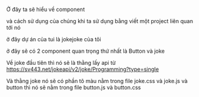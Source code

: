 Ở đây ta sẽ hiểu về component

và cách sử dụng của chúng khi ta sử dụng bằng viết một project liên quan tới nó 

ở đây dự án của tui là jokejoke  của tôi 


ở đây sẽ có 2 component quan trọng thứ nhất là Button và joke
   
Về joke đầu tiên thì nó sẽ là thằng lấy api từ https://sv443.net/jokeapi/v2/joke/Programming?type=single 


Và thằng joke nó sẽ có phần tô màu nằm trong file joke.css và joke.js và button thì nó sẽ nằm trong file button.js và button.css

